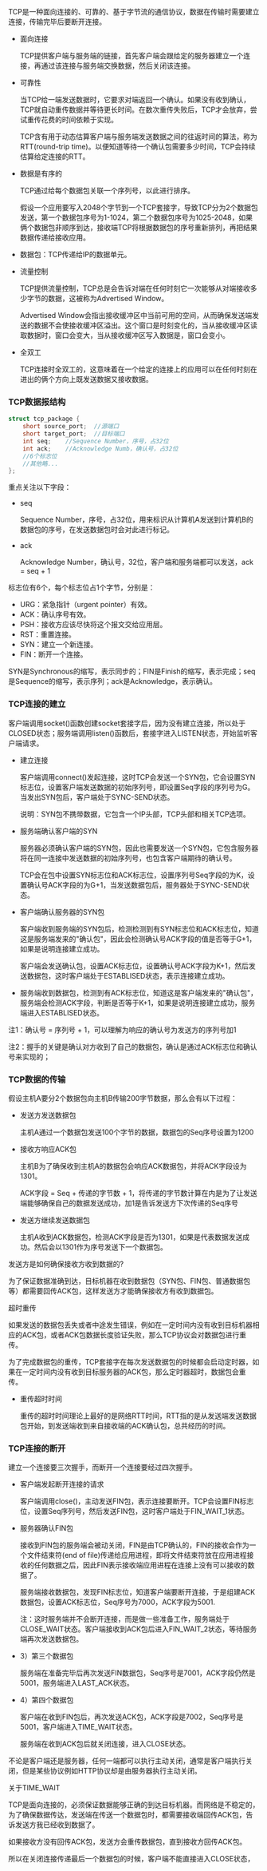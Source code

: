 TCP是一种面向连接的、可靠的、基于字节流的通信协议，数据在传输时需要建立连接，传输完毕后要断开连接。



- 面向连接

  TCP提供客户端与服务端的链接，首先客户端会跟给定的服务器建立一个连接，再通过该连接与服务端交换数据，然后关闭该连接。

- 可靠性

  当TCP给一端发送数据时，它要求对端返回一个确认。如果没有收到确认，TCP就自动重传数据并等待更长时间。在数次重传失败后，TCP才会放弃，尝试重传花费的时间依赖于实现。

  TCP含有用于动态估算客户端与服务端发送数据之间的往返时间的算法，称为RTT(round-trip time)。以便知道等待一个确认包需要多少时间，TCP会持续估算给定连接的RTT。

- 数据是有序的

  TCP通过给每个数据包关联一个序列号，以此进行排序。

  假设一个应用要写入2048个字节到一个TCP套接字，导致TCP分为2个数据包发送，第一个数据包序号为1-1024，第二个数据包序号为1025-2048，如果俩个数据包非顺序到达，接收端TCP将根据数据包的序号重新排列，再把结果数据传递给接收应用。

- 数据包：TCP传递给IP的数据单元。

- 流量控制

  TCP提供流量控制，TCP总是会告诉对端在任何时刻它一次能够从对端接收多少字节的数据，这被称为Advertised Window。

  Advertised Window会指出接收缓冲区中当前可用的空间，从而确保发送端发送的数据不会使接收缓冲区溢出。这个窗口是时刻变化的，当从接收缓冲区读取数据时，窗口会变大，当从接收缓冲区写入数据是，窗口会变小。

- 全双工

  TCP连接时全双工的，这意味着在一个给定的连接上的应用可以在任何时刻在进出的俩个方向上既发送数据又接收数据。





### TCP数据报结构

```c
struct tcp_package {
    short source_port;	//源端口
    short target_port;	//目标端口
    int seq;	//Sequence Number，序号，占32位
    int ack;	//Acknowledge Numb，确认号，占32位
    //6个标志位
    //其他略...
};
```

重点关注以下字段：

- seq

  Sequence Number，序号，占32位，用来标识从计算机A发送到计算机B的数据包的序号，在发送数据包时会对此进行标记。

- ack

  Acknowledge Number，确认号，32位，客户端和服务端都可以发送，ack = seq + 1

标志位有6个，每个标志位占1个字节，分别是：

-  URG：紧急指针（urgent pointer）有效。
-  ACK：确认序号有效。
-  PSH：接收方应该尽快将这个报文交给应用层。
-  RST：重置连接。
-  SYN：建立一个新连接。
-  FIN：断开一个连接。

SYN是Synchronous的缩写，表示同步的；FIN是Finish的缩写，表示完成；seq是Sequence的缩写，表示序列；ack是Acknowledge，表示确认。



### TCP连接的建立

客户端调用socket()函数创建socket套接字后，因为没有建立连接，所以处于CLOSED状态；服务端调用listen()函数后，套接字进入LISTEN状态，开始监听客户端请求。

- 建立连接

  客户端调用connect()发起连接，这时TCP会发送一个SYN包，它会设置SYN标志位，设置客户端发送数据的初始序列号，即设置Seq字段的序列号为G。当发出SYN包后，客户端处于SYNC-SEND状态。

  说明：SYN包不携带数据，它包含一个IP头部，TCP头部和相关TCP选项。

- 服务端确认客户端的SYN

  服务器必须确认客户端的SYN包，因此也需要发送一个SYN包，它包含服务器将在同一连接中发送数据的初始序列号，也包含客户端期待的确认号。

  TCP会在包中设置SYN标志位和ACK标志位，设置序列号Seq字段的为K，设置确认号ACK字段的为G+1，当发送数据包后，服务器处于SYNC-SEND状态。

- 客户端确认服务器的SYN包

  客户端收到服务端的SYN包后，检测检测到有SYN标志位和ACK标志位，知道这是服务端发来的"确认包"，因此会检测确认号ACK字段的值是否等于G+1，如果是说明连接建立成功。

  客户端会发送确认包，设置ACK标志位，设置确认号ACK字段为K+1，然后发送数据包，这时客户端处于ESTABLISED状态，表示连接建立成功。

- 服务端收到数据包，检测到有ACK标志位，知道这是客户端发来的"确认包"，服务端会检测ACK字段，判断是否等于K+1，如果是说明连接建立成功，服务端进入ESTABLISED状态。



注1：确认号 = 序列号 + 1，可以理解为响应的确认号为发送方的序列号加1

注2：握手的关键是确认对方收到了自己的数据包，确认是通过ACK标志位和确认号来实现的；



### TCP数据的传输

假设主机A要分2个数据包向主机B传输200字节数据，那么会有以下过程：

- 发送方发送数据包

  主机A通过一个数据包发送100个字节的数据，数据包的Seq序号设置为1200

- 接收方响应ACK包

  主机B为了确保收到主机A的数据包会响应ACK数据包，并将ACK字段设为1301。

  ACK字段  = Seq + 传递的字节数 + 1，将传递的字节数计算在内是为了让发送端能够确保自己的数据发送成功，加1是告诉发送方下次传递的Seq序号

- 发送方继续发送数据包

  主机A收到ACK数据包，检测ACK字段是否为1301，如果是代表数据发送成功。然后会以1301作为序号发送下一个数据包。



发送方是如何确保接收方收到数据的?

为了保证数据准确到达，目标机器在收到数据包（SYN包、FIN包、普通数据包等）都需要回传ACK包，这样发送方才能确保接收方有收到数据包。



超时重传

如果发送的数据包丢失或者中途发生错误，例如在一定时间内没有收到目标机器相应的ACK包，或者ACK包数据长度验证失败，那么TCP协议会对数据包进行重传。

为了完成数据包的重传，TCP套接字在每次发送数据包的时候都会启动定时器，如果在一定时间内没有收到目标服务器的ACK包，那么定时器超时，数据包会重传。

- 重传超时时间 

  重传的超时时间理论上最好的是网络RTT时间，RTT指的是从发送端发送数据包开始，到发送端收到来自接收端的ACK确认包，总共经历的时间。





### TCP连接的断开

建立一个连接要三次握手，而断开一个连接要经过四次握手。

- 客户端发起断开连接的请求

  客户端调用close()，主动发送FIN包，表示连接要断开。TCP会设置FIN标志位，设置Seq序列号，然后发送FIN包，这时客户端处于FIN_WAIT_1状态。

- 服务器确认FIN包



  接收到FIN包的服务端会被动关闭，FIN是由TCP确认的，FIN的接收会作为一个文件结束符(end of file)传递给应用进程，即将文件结束符放在应用进程接收的任何数据之后，因此FIN表示接收端应用进程在连接上没有可以接收的数据了。



  服务端接收数据包，发现FIN标志位，知道客户端要断开连接，于是组建ACK数据包，设置ACK标志位，Seq序号为7000，ACK字段为5001.

  注：这时服务端并不会断开连接，而是做一些准备工作，服务端处于CLOSE_WAIT状态。客户端接收到ACK包后进入FIN_WAIT_2状态，等待服务端再次发送数据包。

- 3）第三个数据包

  服务端在准备完毕后再次发送FIN数据包，Seq序号是7001，ACK字段仍然是5001，服务端进入LAST_ACK状态。

- 4）第四个数据包

  客户端在收到FIN包后，再次发送ACK包，ACK字段是7002，Seq序号是5001，客户端进入TIME_WAIT状态。

  服务端在收到ACK包后就关闭连接，进入CLOSE状态。



不论是客户端还是服务器，任何一端都可以执行主动关闭，通常是客户端执行关闭，但是某些协议例如HTTP协议却是由服务器执行主动关闭。



关于TIME_WAIT

TCP是面向连接的，必须保证数据能够正确的到达目标机器。而网络是不稳定的， 为了确保数据传达，发送端在传送一个数据包时，都需要接收端回传ACK包，告诉发送方我已经收到数据了。

如果接收方没有回传ACK包，发送方会重传数据包，直到接收方回传ACK包。



所以在关闭连接传递最后一个数据包的时候，客户端不能直接进入CLOSE状态，








